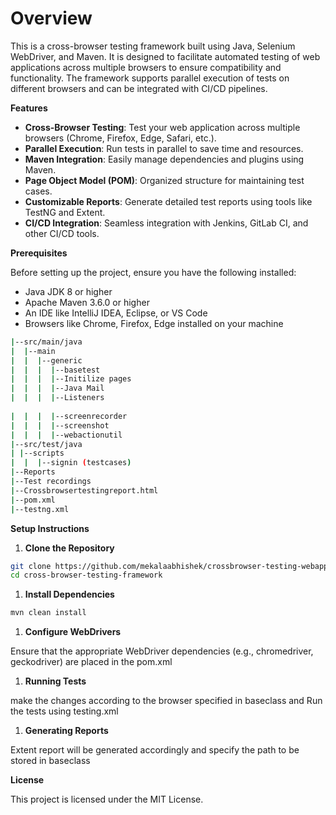 # **Overview**

This is a cross-browser testing framework built using Java, Selenium WebDriver, and Maven. It is designed to facilitate automated testing of web applications across multiple browsers to ensure compatibility and functionality. The framework supports parallel execution of tests on different browsers and can be integrated with CI/CD pipelines.

**Features**

- **Cross-Browser Testing**: Test your web application across multiple browsers (Chrome, Firefox, Edge, Safari, etc.).
- **Parallel Execution**: Run tests in parallel to save time and resources.
- **Maven Integration**: Easily manage dependencies and plugins using Maven.
- **Page Object Model (POM)**: Organized structure for maintaining test cases.
- **Customizable Reports**: Generate detailed test reports using tools like TestNG and Extent.
- **CI/CD Integration**: Seamless integration with Jenkins, GitLab CI, and other CI/CD tools.

**Prerequisites**

Before setting up the project, ensure you have the following installed:

- Java JDK 8 or higher
- Apache Maven 3.6.0 or higher
- An IDE like IntelliJ IDEA, Eclipse, or VS Code
- Browsers like Chrome, Firefox, Edge installed on your machine

```bash
|--src/main/java
|  |--main
|  |  |--generic
|  |  |  |--basetest
|  |  |  |--Initilize pages
|  |  |  |--Java Mail
|  |  |  |--Listeners
 
|  |  |  |--screenrecorder
|  |  |  |--screenshot
|  |  |  |--webactionutil
|--src/test/java
| |--scripts
|  |  |--signin (testcases)
|--Reports
|--Test recordings
|--Crossbrowsertestingreport.html
|--pom.xml
|--testng.xml

```

**Setup Instructions**

1. **Clone the Repository**

```bash
git clone https://github.com/mekalaabhishek/crossbrowser-testing-webapp.git
cd cross-browser-testing-framework
```

1. **Install Dependencies**

```bash
mvn clean install
```

1. **Configure WebDrivers**

Ensure that the appropriate WebDriver dependencies (e.g., chromedriver, geckodriver) are placed in the pom.xml

1. **Running Tests**

make the changes according to the browser specified in baseclass and Run the tests using testing.xml

1. **Generating Reports**

Extent report will be generated accordingly and specify the path to be stored in baseclass

**License**

This project is licensed under the MIT License.
